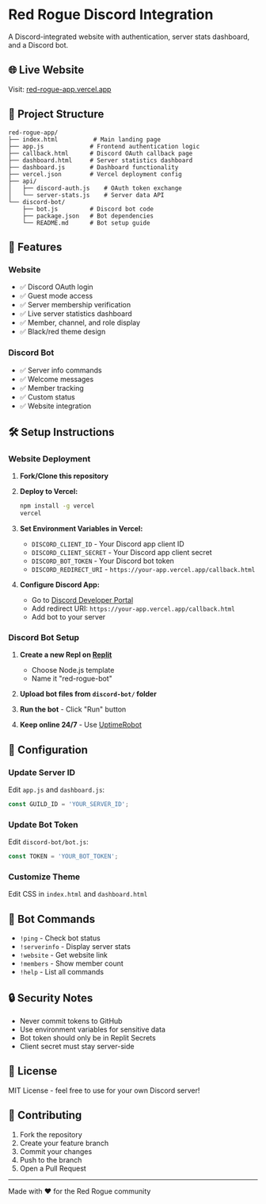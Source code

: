 # Red Rogue Discord Integration

A Discord-integrated website with authentication, server stats dashboard, and a Discord bot.

## 🌐 Live Website
Visit: [red-rogue-app.vercel.app](https://red-rogue-app.vercel.app)

## 📁 Project Structure

```
red-rogue-app/
├── index.html          # Main landing page
├── app.js             # Frontend authentication logic
├── callback.html      # Discord OAuth callback page
├── dashboard.html     # Server statistics dashboard
├── dashboard.js       # Dashboard functionality
├── vercel.json        # Vercel deployment config
├── api/
│   ├── discord-auth.js    # OAuth token exchange
│   └── server-stats.js    # Server data API
└── discord-bot/
    ├── bot.js         # Discord bot code
    ├── package.json   # Bot dependencies
    └── README.md      # Bot setup guide
```

## 🚀 Features

### Website
- ✅ Discord OAuth login
- ✅ Guest mode access
- ✅ Server membership verification
- ✅ Live server statistics dashboard
- ✅ Member, channel, and role display
- ✅ Black/red theme design

### Discord Bot
- ✅ Server info commands
- ✅ Welcome messages
- ✅ Member tracking
- ✅ Custom status
- ✅ Website integration

## 🛠️ Setup Instructions

### Website Deployment

1. **Fork/Clone this repository**

2. **Deploy to Vercel:**
   ```bash
   npm install -g vercel
   vercel
   ```

3. **Set Environment Variables in Vercel:**
   - `DISCORD_CLIENT_ID` - Your Discord app client ID
   - `DISCORD_CLIENT_SECRET` - Your Discord app client secret
   - `DISCORD_BOT_TOKEN` - Your Discord bot token
   - `DISCORD_REDIRECT_URI` - `https://your-app.vercel.app/callback.html`

4. **Configure Discord App:**
   - Go to [Discord Developer Portal](https://discord.com/developers/applications)
   - Add redirect URI: `https://your-app.vercel.app/callback.html`
   - Add bot to your server

### Discord Bot Setup

1. **Create a new Repl on [Replit](https://replit.com)**
   - Choose Node.js template
   - Name it "red-rogue-bot"

2. **Upload bot files from `discord-bot/` folder**

3. **Run the bot** - Click "Run" button

4. **Keep online 24/7** - Use [UptimeRobot](https://uptimerobot.com)

## 🔧 Configuration

### Update Server ID
Edit `app.js` and `dashboard.js`:
```javascript
const GUILD_ID = 'YOUR_SERVER_ID';
```

### Update Bot Token
Edit `discord-bot/bot.js`:
```javascript
const TOKEN = 'YOUR_BOT_TOKEN';
```

### Customize Theme
Edit CSS in `index.html` and `dashboard.html`

## 📝 Bot Commands

- `!ping` - Check bot status
- `!serverinfo` - Display server stats
- `!website` - Get website link
- `!members` - Show member count
- `!help` - List all commands

## 🔒 Security Notes

- Never commit tokens to GitHub
- Use environment variables for sensitive data
- Bot token should only be in Replit Secrets
- Client secret must stay server-side

## 📜 License

MIT License - feel free to use for your own Discord server!

## 🤝 Contributing

1. Fork the repository
2. Create your feature branch
3. Commit your changes
4. Push to the branch
5. Open a Pull Request

---
Made with ❤️ for the Red Rogue community